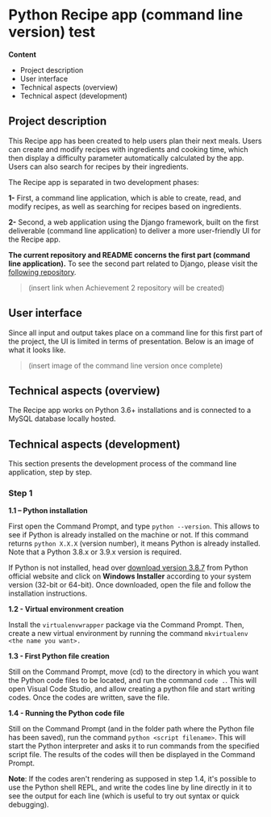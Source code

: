 # Python Recipe app (command line version) test

**Content**

- Project description
- User interface
- Technical aspects (overview)
- Technical aspect (development)

## Project description

This Recipe app has been created to help users plan their next meals. Users can create and modify recipes with ingredients and cooking time, which then display a difficulty parameter automatically calculated by the app. Users can also search for recipes by their ingredients.

The Recipe app is separated in two development phases: 

**1-** First, a command line application, which is able to create, read, and modify recipes, as well as searching for recipes based on ingredients.

**2-** Second, a web application using the Django framework, built on the first deliverable (command line application) to deliver a more user-friendly UI for the Recipe app. 

**The current repository and README concerns the first part (command line application).** To see the second part related to Django, please visit the [following repository](placeholer).

> (insert link when Achievement 2 repository will be created)

## User interface

Since all input and output takes place on a command line for this first part of the project, the UI is limited in terms of presentation. Below is an image of what it looks like.

> (insert image of the command line version once complete)

  
## Technical aspects (overview)

The Recipe app works on Python 3.6+ installations and is connected to a MySQL database locally hosted.


## Technical aspects (development)

This section presents the development process of the command line application, step by step.

### Step 1

**1.1 – Python installation**

First open the Command Prompt, and type `python --version`. This allows to see if Python is already installed on the machine or not. If this command returns `python X.X.X` (version number), it means Python is already installed.  Note that a Python 3.8.x or 3.9.x version is required.

If Python is not installed, head over  [download version 3.8.7](https://www.python.org/downloads/release/python-387/) from Python official website and click on **Windows Installer** according to your system version (32-bit or 64-bit). Once downloaded, open the file and follow the installation instructions. 

**1.2 - Virtual environment creation**

Install the `virtualenvwrapper` package via the Command Prompt. Then,  create a new virtual environment by running the command `mkvirtualenv <the name you want>.`


**1.3 - First Python file creation** 

Still on the Command Prompt, move (cd) to the directory in which you want the Python code files to be located, and run the command `code .`. This will open Visual Code Studio, and allow creating a python file and start writing codes. Once the codes are written, save the file.

**1.4 - Running the Python code file**

Still on the Command Prompt (and in the folder path where the Python file  has been saved), run the command `python <script filename>`. This will start the Python interpreter and asks it to run commands from the specified script file. The results of the codes will then be displayed in the Command Prompt.

**Note**: If the codes aren't rendering as supposed in step 1.4, it's possible to use the Python shell REPL, and write the codes line by line directly in it to see the output for each line (which is useful to try out syntax or quick debugging).

